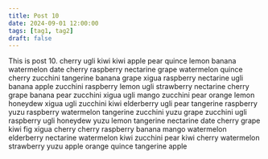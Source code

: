 ```yaml
---
title: Post 10
date: 2024-09-01 12:00:00
tags: [tag1, tag2]
draft: false
---
```

This is post 10.
cherry
ugli
kiwi
kiwi
apple
pear
quince
lemon
banana
watermelon
date
cherry
raspberry
nectarine
grape
watermelon
quince
cherry
zucchini
tangerine
banana
grape
xigua
raspberry
nectarine
ugli
banana
apple
zucchini
raspberry
lemon
ugli
strawberry
nectarine
cherry
grape
banana
pear
zucchini
xigua
ugli
mango
zucchini
pear
orange
lemon
honeydew
xigua
ugli
zucchini
kiwi
elderberry
ugli
pear
tangerine
raspberry
yuzu
raspberry
watermelon
tangerine
zucchini
yuzu
grape
zucchini
ugli
raspberry
ugli
honeydew
yuzu
lemon
tangerine
nectarine
date
cherry
grape
kiwi
fig
xigua
cherry
cherry
raspberry
banana
mango
watermelon
elderberry
nectarine
watermelon
kiwi
zucchini
pear
kiwi
cherry
watermelon
strawberry
yuzu
apple
orange
quince
tangerine
apple
